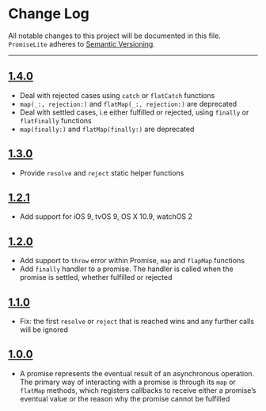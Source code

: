# Change Log
All notable changes to this project will be documented in this file.
`PromiseLite` adheres to [Semantic Versioning](https://semver.org/).

---

## [1.4.0](https://github.com/frouo/promise-lite/releases/tag/1.4.0)

* Deal with rejected cases using `catch` or `flatCatch` functions
* `map(_:, rejection:)` and `flatMap(_:, rejection:)` are deprecated
* Deal with settled cases, i.e either fulfilled or rejected, using `finally` or `flatFinally` functions
* `map(finally:)` and `flatMap(finally:)` are deprecated

## [1.3.0](https://github.com/frouo/promise-lite/releases/tag/1.3.0)

* Provide `resolve` and `reject` static helper functions

## [1.2.1](https://github.com/frouo/promise-lite/releases/tag/1.2.1)

* Add support for iOS 9, tvOS 9, OS X 10.9, watchOS 2

## [1.2.0](https://github.com/frouo/promise-lite/releases/tag/1.2.0)

* Add support to `throw` error within Promise, `map` and `flapMap` functions
* Add `finally` handler to a promise. The handler is called when the promise is settled, whether fulfilled or rejected

## [1.1.0](https://github.com/frouo/promise-lite/releases/tag/1.1.0)

* Fix: the first `resolve` or `reject` that is reached wins and any further calls will be ignored

## [1.0.0](https://github.com/frouo/promise-lite/releases/tag/1.0.0)

* A promise represents the eventual result of an asynchronous operation. The primary way of interacting with a promise is through its `map` or `flatMap` methods, which registers callbacks to receive either a promise’s eventual value or the reason why the promise cannot be fulfilled
